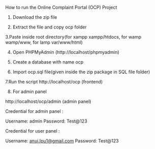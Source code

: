 How to run the Online Complaint Portal (OCP) Project

1. Download the  zip file

2. Extract the file and copy ocp folder

3.Paste inside root directory(for xampp xampp/htdocs, for wamp wamp/www, for lamp var/www/html)

4. Open PHPMyAdmin (http://localhost/phpmyadmin)

5. Create a database with name ocp

6. Import ocp.sql file(given inside the zip package in SQL file folder)

7.Run the script http://localhost/ocp (frontend)

8. For admin panel

http://localhost/ocp/admin  (admin panel)

Credential for admin panel :

Username: admin 
Password: Test@123

Credential for user panel :

Username: anuj.lpu1@gmail.com
Password: Test@123
